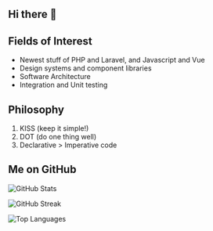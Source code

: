 ## Hi there 👋

## Fields of Interest
- Newest stuff of PHP and Laravel, and Javascript and Vue
- Design systems and component libraries
- Software Architecture
- Integration and Unit testing

## Philosophy
1. KISS (keep it simple!)  
2. DOT (do one thing well)  
3. Declarative > Imperative code  

## Me on GitHub

![GitHub Stats](https://github-readme-stats.vercel.app/api?username=adetola-dotbat&show_icons=true&count_private=true)

![GitHub Streak](https://github-readme-streak-stats.herokuapp.com/?user=adetola-dotbat)

![Top Languages](https://github-readme-stats.vercel.app/api/top-langs/?username=adetola-dotbat&layout=compact&langs_count=6)
<!--
**adetola-dotbat/adetola-dotbat** is a ✨ _special_ ✨ repository because its `README.md` (this file) appears on your GitHub profile.

Here are some ideas to get you started:

- 🔭 I’m currently working on ...
- 🌱 I’m currently learning ...
- 👯 I’m looking to collaborate on ...
- 🤔 I’m looking for help with ...
- 💬 Ask me about ...
- 📫 How to reach me: ...
- 😄 Pronouns: ...
- ⚡ Fun fact: ...
-->
